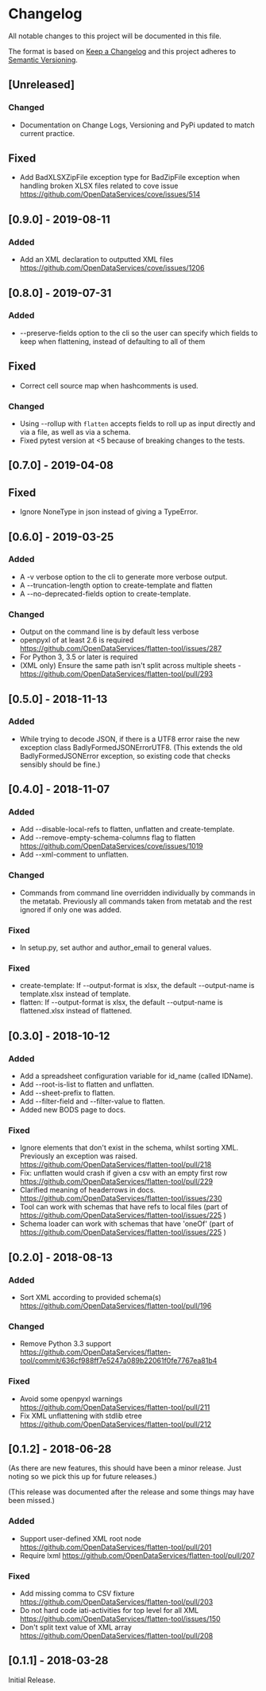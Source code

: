 # Changelog
All notable changes to this project will be documented in this file.

The format is based on [Keep a Changelog](http://keepachangelog.com/en/1.0.0/)
and this project adheres to [Semantic Versioning](http://semver.org/spec/v2.0.0.html).

## [Unreleased]

### Changed

- Documentation on Change Logs, Versioning and PyPi updated to match current practice.

## Fixed

- Add BadXLSXZipFile exception type for BadZipFile exception when handling broken XLSX files related to cove issue https://github.com/OpenDataServices/cove/issues/514

## [0.9.0] - 2019-08-11

### Added

- Add an XML declaration to outputted XML files https://github.com/OpenDataServices/cove/issues/1206

## [0.8.0] - 2019-07-31

### Added

- --preserve-fields option to the cli so the user can specify which fields to keep when flattening, instead of defaulting to all of them

## Fixed

- Correct cell source map when hashcomments is used.

### Changed

- Using --rollup with `flatten` accepts fields to roll up as input directly and via a file, as well as via a schema.
- Fixed pytest version at <5 because of breaking changes to the tests.

## [0.7.0] - 2019-04-08

## Fixed

- Ignore NoneType in json instead of giving a TypeError.

## [0.6.0] - 2019-03-25

### Added

- A -v verbose option to the cli to generate more verbose output.
- A --truncation-length option to create-template and flatten
- A --no-deprecated-fields option to create-template.

### Changed

- Output on the command line is by default less verbose
- openpyxl of at least 2.6 is required https://github.com/OpenDataServices/flatten-tool/issues/287
- For Python 3, 3.5 or later is required
- (XML only) Ensure the same path isn't split across multiple sheets - https://github.com/OpenDataServices/flatten-tool/pull/293

## [0.5.0] - 2018-11-13

### Added

- While trying to decode JSON, if there is a UTF8 error raise the new exception class BadlyFormedJSONErrorUTF8.
  (This extends the old BadlyFormedJSONError exception, so existing code that checks sensibly should be fine.)

## [0.4.0] - 2018-11-07

### Added

- Add --disable-local-refs to flatten, unflatten and create-template.
- Add --remove-empty-schema-columns flag to flatten  https://github.com/OpenDataServices/cove/issues/1019
- Add --xml-comment to unflatten.

### Changed

- Commands from command line overridden individually by commands in the metatab. Previously all commands taken from metatab and the rest ignored if only one was added.

### Fixed

- In setup.py, set author and author_email to general values.

### Fixed

- create-template: If --output-format is xlsx, the default --output-name is template.xlsx instead of template.
- flatten: If --output-format is xlsx, the default --output-name is flattened.xlsx instead of flattened.

## [0.3.0] - 2018-10-12

### Added

- Add a spreadsheet configuration variable for id_name (called IDName).
- Add --root-is-list to flatten and unflatten.
- Add --sheet-prefix to flatten.
- Add --filter-field and --filter-value to flatten.
- Added new BODS page to docs.

### Fixed

- Ignore elements that don't exist in the schema, whilst sorting XML. Previously an exception was raised. https://github.com/OpenDataServices/flatten-tool/pull/218
- Fix: unflatten would crash if given a csv with an empty first row https://github.com/OpenDataServices/flatten-tool/pull/229
- Clarified meaning of headerrows in docs. https://github.com/OpenDataServices/flatten-tool/issues/230
- Tool can work with schemas that have refs to local files (part of https://github.com/OpenDataServices/flatten-tool/issues/225 )
- Schema loader can work with schemas that have 'oneOf' (part of https://github.com/OpenDataServices/flatten-tool/issues/225 )

## [0.2.0] - 2018-08-13

### Added

- Sort XML according to provided schema(s) https://github.com/OpenDataServices/flatten-tool/pull/196

### Changed

- Remove Python 3.3 support https://github.com/OpenDataServices/flatten-tool/commit/636cf988ff7e5247a089b22061f0fe7767ea81b4

### Fixed

- Avoid some openpyxl warnings https://github.com/OpenDataServices/flatten-tool/pull/211
- Fix XML unflattening with stdlib etree https://github.com/OpenDataServices/flatten-tool/pull/212

## [0.1.2] - 2018-06-28

(As there are new features, this should have been a minor release. Just noting so we pick this up for future releases.)

(This release was documented after the release and some things may have been missed.)

### Added

- Support user-defined XML root node https://github.com/OpenDataServices/flatten-tool/pull/201
- Require lxml https://github.com/OpenDataServices/flatten-tool/pull/207

### Fixed

- Add missing comma to CSV fixture https://github.com/OpenDataServices/flatten-tool/pull/203
- Do not hard code iati-activities for top level for all XML https://github.com/OpenDataServices/flatten-tool/issues/150
- Don't split text value of XML array https://github.com/OpenDataServices/flatten-tool/pull/208

## [0.1.1] - 2018-03-28

Initial Release.
